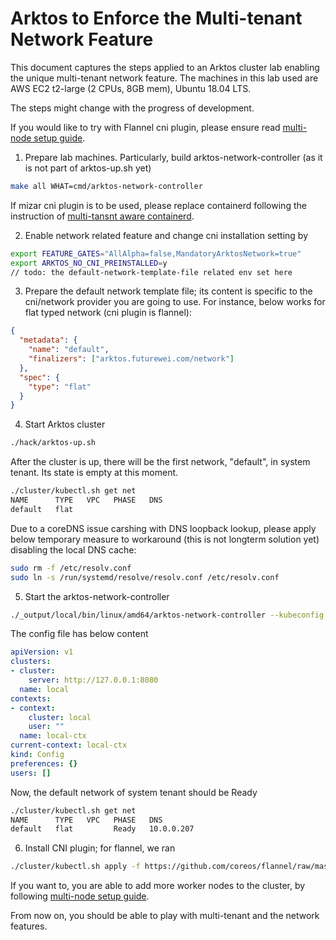 # Arktos to Enforce the Multi-tenant Network Feature

This document captures the steps applied to an Arktos cluster lab enabling the unique multi-tenant network feature. The machines in this lab used are AWS EC2 t2-large (2 CPUs, 8GB mem), Ubuntu 18.04 LTS.

The steps might change with the progress of development.

If you would like to try with Flannel cni plugin, please ensure read [multi-node setup guide](multi-node-dev-cluster.md).

1. Prepare lab machines. Particularly, build arktos-network-controller (as it is not part of arktos-up.sh yet)
```bash
make all WHAT=cmd/arktos-network-controller
```

If mizar cni plugin is to be used, please replace containerd following the instruction of [multi-tansnt aware containerd](https://github.com/futurewei-cloud/containerd/releases/tag/tenant-cni-args).

2. Enable network related feature and change cni installation setting by
```bash
export FEATURE_GATES="AllAlpha=false,MandatoryArktosNetwork=true"
export ARKTOS_NO_CNI_PREINSTALLED=y
// todo: the default-network-template-file related env set here
```

3. Prepare the default network template file; its content is specific to the cni/network provider you are going to use. For instance, below works for flat typed network (cni plugin is flannel):
```json
{
  "metadata": {
    "name": "default",
    "finalizers": ["arktos.futurewei.com/network"]
  },
  "spec": {
    "type": "flat"
  }
}
```

4. Start Arktos cluster
```bash
./hack/arktos-up.sh
```
After the cluster is up, there will be the first network, "default", in system tenant. Its state is empty at this moment.
```bash
./cluster/kubectl.sh get net
NAME      TYPE   VPC   PHASE   DNS
default   flat
```
Due to a coreDNS issue carshing with DNS loopback lookup, please apply below temporary measure to workaround (this is not longterm solution yet) disabling the local DNS cache:
```bash
sudo rm -f /etc/resolv.conf
sudo ln -s /run/systemd/resolve/resolv.conf /etc/resolv.conf
```


5. Start the arktos-network-controller
```bash
./_output/local/bin/linux/amd64/arktos-network-controller --kubeconfig /home/ubuntu/.kube/config
```
The config file has below content
```yaml
apiVersion: v1
clusters:
- cluster:
    server: http://127.0.0.1:8080
  name: local
contexts:
- context:
    cluster: local
    user: ""
  name: local-ctx
current-context: local-ctx
kind: Config
preferences: {}
users: []
```
Now, the default network of system tenant should be Ready
```bash
./cluster/kubectl.sh get net
NAME      TYPE   VPC   PHASE   DNS
default   flat         Ready   10.0.0.207
```

6. Install CNI plugin; for flannel, we ran
```bash
./cluster/kubectl.sh apply -f https://github.com/coreos/flannel/raw/master/Documentation/kube-flannel.yml
```

If you want to, you are able to add more worker nodes to the cluster, by following [multi-node setup guide](multi-node-dev-cluster.md).

From now on, you should be able to play with multi-tenant and the network features.
